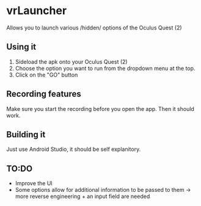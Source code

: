 # vrLauncher
Allows you to launch various /hidden/ options of the Oculus Quest (2)
## Using it
1. Sideload the apk onto your Oculus Quest (2)
2. Choose the option you want to run from the dropdown menu at the top.
3. Click on the "GO" button
## Recording features
Make sure you start the recording before you open the app. Then it should work.
## Building it
Just use Android Studio, it should be self explanitory.
## TO:DO
- Improve the UI
- Some options allow for additional information to be passed to them -> more reverse engineering + an input field are needed
